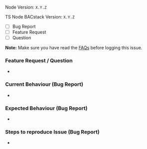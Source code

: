 Node Version: `X.Y.Z`

TS Node BACstack Version: `X.Y.Z`

- [ ] Bug Report
- [ ] Feature Request
- [ ] Question

**Note:** Make sure you have read the [FAQs](http://plus4nodered.com/faq/ts-backstack)
before logging this issue.

### Feature Request / Question

-

### Current Behaviour (Bug Report)

-

### Expected Behaviour  (Bug Report)

-

### Steps to reproduce Issue  (Bug Report)

-

